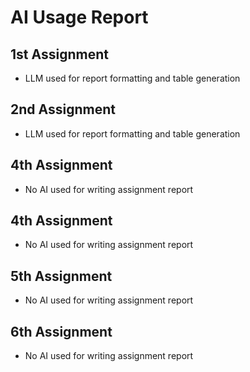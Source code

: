 # AI Usage Report

## 1st Assignment
- LLM used for report formatting and table generation

## 2nd Assignment

- LLM used for report formatting and table generation

## 4th Assignment

- No AI used for writing assignment report

## 4th Assignment

- No AI used for writing assignment report

## 5th Assignment

- No AI used for writing assignment report

## 6th Assignment

- No AI used for writing assignment report